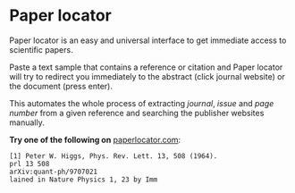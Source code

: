 Paper locator
=============

Paper locator is an easy and universal interface to get immediate access to scientific papers.

Paste a text sample that contains a reference or citation and Paper locator will try to redirect you immediately to the abstract (click journal website) or the document (press enter).

This automates the whole process of extracting *journal*, *issue* and *page number* from a given reference and searching the publisher websites manually.

__Try one of the following on__ [paperlocator.com](http://paperlocator.com):
```
[1] Peter W. Higgs, Phys. Rev. Lett. 13, 508 (1964).
prl 13 508
arXiv:quant-ph/9707021
lained in Nature Physics 1, 23 by Imm
```

